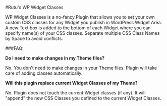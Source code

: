 #Rutu's WP Widget Classes

WP Widget Classes is a no-fancy Plugin that allows you to set your own custom CSS classes for any Widget you publish in WordPress Widget Area. A new Text box is added to the bottom of each Widget where you can specify name(s) of your CSS classes. Separate multiple CSS Class Names by Space to avoid conflicts.

###FAQ:

**Do I need to make changes in my Theme files?**

No. You don't need to make changes in your Theme files. Plugin will take care of adding classes automatically.

**Will this plugin replace current Widget Classes of my Theme?**

No. Plugin does not touch the current Widget classes (if any). It will "append" the new CSS Classes you defined to the current Widget Classes.

